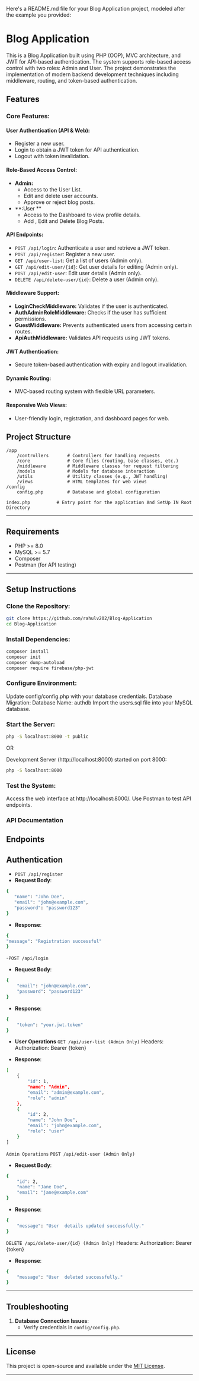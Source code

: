 Here's a README.md file for your Blog Application project, modeled after the example you provided:


# Blog Application

This is a Blog Application built using PHP (OOP), MVC architecture, and JWT for API-based authentication. The system supports role-based access control with two roles: Admin and User. The project demonstrates the implementation of modern backend development techniques including middleware, routing, and token-based authentication.

## Features

### Core Features:

#### User Authentication (API & Web):
- Register a new user.
- Login to obtain a JWT token for API authentication.
- Logout with token invalidation.

#### Role-Based Access Control:
- **Admin:**
  - Access to the User List.
  - Edit and delete user accounts.
  - Approve or reject blog posts.
- **:User **
  - Access to the Dashboard to view profile details.
  - Add , Edit and Delete Blog Posts.

#### API Endpoints:
- `POST /api/login`: Authenticate a user and retrieve a JWT token.
- `POST /api/register`: Register a new user.
- `GET /api/user-list`: Get a list of users (Admin only).
- `GET /api/edit-user/{id}`: Get user details for editing (Admin only).
- `POST /api/edit-user`: Edit user details (Admin only).
- `DELETE /api/delete-user/{id}`: Delete a user (Admin only).

#### Middleware Support:
- **LoginCheckMiddleware:** Validates if the user is authenticated.
- **AuthAdminRoleMiddleware:** Checks if the user has sufficient permissions.
- **GuestMiddleware:** Prevents authenticated users from accessing certain routes.
- **ApiAuthMiddleware:** Validates API requests using JWT tokens.

#### JWT Authentication:
- Secure token-based authentication with expiry and logout invalidation.

#### Dynamic Routing:
- MVC-based routing system with flexible URL parameters.

#### Responsive Web Views:
- User-friendly login, registration, and dashboard pages for web.

## Project Structure

```
/app
    /controllers       # Controllers for handling requests
    /core              # Core files (routing, base classes, etc.)
    /middleware        # Middleware classes for request filtering
    /models            # Models for database interaction
    /utils             # Utility classes (e.g., JWT handling)
    /views             # HTML templates for web views
/config
    config.php         # Database and global configuration

index.php          # Entry point for the application And SetUp IN Root Directory 
```
---

## Requirements
- PHP >= 8.0
- MySQL >= 5.7
- Composer
- Postman (for API testing)
---
## Setup Instructions

### Clone the Repository:
```bash
git clone https://github.com/rahulv202/Blog-Application
cd Blog-Application
```
### Install Dependencies:
```bash
composer install
composer init
composer dump-autoload
composer require firebase/php-jwt
```
### Configure Environment:
Update config/config.php with your database credentials.
Database Migration:
Database Name: authdb
Import the users.sql file into your MySQL database.
### Start the Server:
```bash
php -S localhost:8000 -t public
```
OR

Development Server (http://localhost:8000) started on port 8000:
```bash
php -S localhost:8000
```
### Test the System:
Access the web interface at http://localhost:8000/.
Use Postman to test API endpoints.

### API Documentation
## Endpoints
## Authentication
- `POST /api/register `
 - **Request Body**:
 ``` bash
{
    "name": "John Doe",
    "email": "john@example.com",
    "password": "password123"
}
 ```
- **Response**:
``` bash
{
"message": "Registration successful"
}
 ```
-`POST /api/login`

- **Request Body**:
``` bash
{
    "email": "john@example.com",
    "password": "password123"
}
 ```
- **Response**:
``` bash
{
    "token": "your.jwt.token"
}
 ```
- **User Operations**
`GET /api/user-list (Admin Only)`
Headers:
Authorization: Bearer {token}

- **Response**:
``` bash
[
    {
        "id": 1,
        "name": "Admin",
        "email": "admin@example.com",
        "role": "admin"
    },
    {
        "id": 2,
        "name": "John Doe",
        "email": "john@example.com",
        "role": "user"
    }
]
```
`Admin Operations`
`POST /api/edit-user (Admin Only)`

- **Request Body**:
``` bash
{
    "id": 2,
    "name": "Jane Doe",
    "email": "jane@example.com"
}
 ```
- **Response**:
``` bash
{
    "message": "User  details updated successfully."
}
 ```   
`DELETE /api/delete-user/{id} (Admin Only)`
Headers:
Authorization: Bearer {token}

- **Response**:
``` bash
{
    "message": "User  deleted successfully."
}
 ```
---
## Troubleshooting

1. **Database Connection Issues**:
   - Verify credentials in `config/config.php`.



---

## License

This project is open-source and available under the [MIT License](LICENSE).

---
